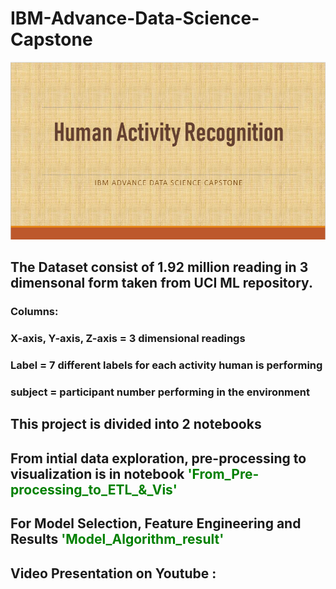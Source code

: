 # IBM-Advance-Data-Science-Capstone

![Screenshot](3.1.PNG)


## The Dataset consist of 1.92 million reading in 3 dimensonal form taken from UCI ML repository.

### Columns:
### X-axis, Y-axis, Z-axis = 3 dimensional readings 
### Label = 7 different labels for each activity human is performing
### subject = participant number performing in the environment

## This project is divided into 2 notebooks

## From intial data exploration, pre-processing to visualization is in notebook <font color='green'> 'From_Pre-processing_to_ETL_&_Vis' </font>

## For Model Selection, Feature Engineering and Results <font color='green'> 'Model_Algorithm_result' </font>

## Video Presentation on Youtube : 
